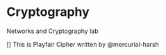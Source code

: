 # Cryptography
Networks and Cryptography lab

[] This is Playfair Cipher written by @mercurial-harsh 
